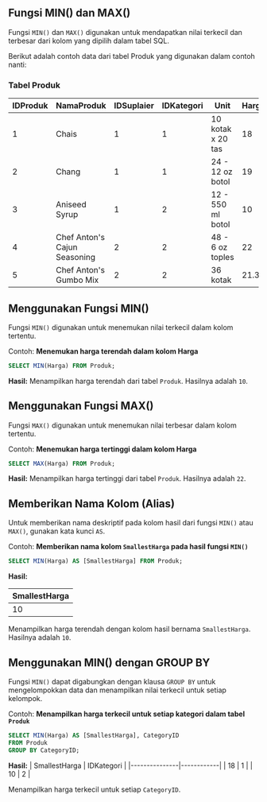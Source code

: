 ## Fungsi MIN() dan MAX()

Fungsi `MIN()` dan `MAX()` digunakan untuk mendapatkan nilai terkecil dan terbesar dari kolom yang dipilih dalam tabel SQL.

Berikut adalah contoh data dari tabel Produk yang digunakan dalam contoh nanti:

### Tabel Produk

| IDProduk | NamaProduk                   | IDSuplaier | IDKategori | Unit             | Harga |
|----------|------------------------------|------------|------------|------------------|-------|
| 1        | Chais                        | 1          | 1          | 10 kotak x 20 tas | 18    |
| 2        | Chang                        | 1          | 1          | 24 - 12 oz botol  | 19    |
| 3        | Aniseed Syrup                | 1          | 2          | 12 - 550 ml botol | 10    |
| 4        | Chef Anton's Cajun Seasoning | 2          | 2          | 48 - 6 oz toples  | 22    |
| 5        | Chef Anton's Gumbo Mix       | 2          | 2          | 36 kotak          | 21.35 |

Menggunakan Fungsi MIN()
---
Fungsi `MIN()` digunakan untuk menemukan nilai terkecil dalam kolom tertentu.

Contoh: **Menemukan harga terendah dalam kolom Harga**

```sql
SELECT MIN(Harga) FROM Produk;
```

**Hasil:**
 Menampilkan harga terendah dari tabel `Produk`. Hasilnya adalah `10`.

Menggunakan Fungsi MAX()
---
Fungsi `MAX()` digunakan untuk menemukan nilai terbesar dalam kolom tertentu.

Contoh: **Menemukan harga tertinggi dalam kolom Harga**

```sql
SELECT MAX(Harga) FROM Produk;
```

**Hasil:** Menampilkan harga tertinggi dari tabel `Produk`. Hasilnya adalah `22`.

Memberikan Nama Kolom (Alias)
---
Untuk memberikan nama deskriptif pada kolom hasil dari fungsi `MIN()` atau `MAX()`, gunakan kata kunci `AS`.

Contoh: **Memberikan nama kolom `SmallestHarga` pada hasil fungsi `MIN()`**

```sql
SELECT MIN(Harga) AS [SmallestHarga] FROM Produk;
```

**Hasil:** 

   | SmallestHarga |
   |---------------|
   | 10            |

Menampilkan harga terendah dengan kolom hasil bernama `SmallestHarga`. Hasilnya adalah `10`.

Menggunakan MIN() dengan GROUP BY
---

Fungsi `MIN()` dapat digabungkan dengan klausa `GROUP BY` untuk mengelompokkan data dan menampilkan nilai terkecil untuk setiap kelompok.

Contoh: **Menampilkan harga terkecil untuk setiap kategori dalam tabel `Produk`**

```sql
SELECT MIN(Harga) AS [SmallestHarga], CategoryID
FROM Produk
GROUP BY CategoryID;
```

**Hasil:** 
| SmallestHarga | IDKategori |
   |---------------|------------|
   | 18            | 1          |
   | 10            | 2          |

Menampilkan harga terkecil untuk setiap `CategoryID`.
